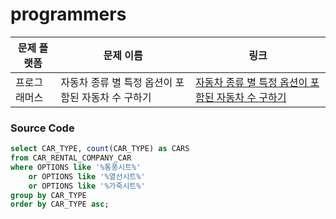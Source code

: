 # programmers

| 문제 플랫폼   | 문제 이름           | 링크                                   |
|---------------|--------------------|----------------------------------------|
| 프로그래머스          | 자동차 종류 별 특정 옵션이 포함된 자동차 수 구하기           | [자동차 종류 별 특정 옵션이 포함된 자동차 수 구하기](https://school.programmers.co.kr/learn/courses/30/lessons/151137) |

### Source Code
```sql
select CAR_TYPE, count(CAR_TYPE) as CARS
from CAR_RENTAL_COMPANY_CAR
where OPTIONS like '%통풍시트%'
    or OPTIONS like '%열선시트%'
    or OPTIONS like '%가죽시트%'
group by CAR_TYPE
order by CAR_TYPE asc;
```

